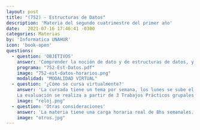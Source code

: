 ```yaml
---
layout: post
title: "(752) - Estructuras de Datos"
description: 'Materia del segundo cuatrimestre del primer año'
date:   2021-07-16 17:46:41 -0300
categories: Materias
by: 'Informatica UNAHUR'
icon: 'book-open'
questions:
  - question: 'OBJETIVOS'
    answer: 'Comprender la noción de dato y de estructuras de datos, y su importancia e interrelación estrecha con la estructura algorítmica de un programa. Conocer la idea de interface de una estructura de datos, y ser capaz de utilizarla productivamente para la solución de problemas. Conocer la interfaz de distintas estructuras de datos básicas (pilas, colas, listas,árboles, etc.). Se utiliza como herramienta el lenguaje Python.'
    programa: "752-Est-Datos.pdf"
    image: "752-est-datos-horarios.png"
    modalidad: "MODALIDAD VIRTUAL"
  - question: '¿Cómo se cursa virtualmente?'
    answer: 'La cursada tiene un tema por semana, los lunes se sube el material al Campus virtual, una clase teórica en video (con ejemplos de resolucion) y la guía de ejercicios. Se realizan consultas durante la semana y los viernes una clase sincrónica en la que se repasa el tema de la semana, se resuelven ejercicios y se responden dudas.
    La evaluación se realiza a partir de 3 Trabajos Prácticos grupales y una defensa individual de los mismos al final de la cursada.'
    image: "reloj.png"
  - question: 'Otras consideraciones'
    answer: 'La materia tiene una carga horaria real de 8hs semanales. Es decir, unas 16hs semanales en total para poder estudiar, practicar y consultar.'
    image: "otros.jpg"
---
```

